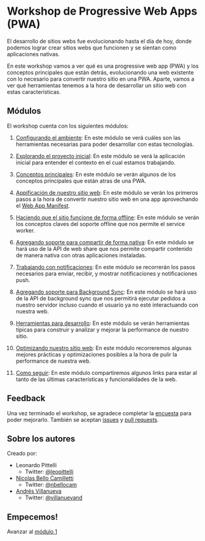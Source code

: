 # Workshop de Progressive Web Apps (PWA)

El desarrollo de sitios webs fue evolucionando hasta el día de hoy, donde podemos lograr crear sitios webs que funcionen y se sientan como aplicaciones nativas. 

En este workshop vamos a ver qué es una progressive web app (PWA) y los conceptos principales que están detrás, evolucionando una web existente con lo necesario para convertir nuestro sitio en una PWA. Aparte, vamos a ver qué herramientas tenemos a la hora de desarrollar un sitio web con estas características.

## Módulos

El workshop cuenta con los siguientes módulos:

1. [Configurando el ambiente](./01-setup): En este módulo se verá cuáles son las herramientas necesarias para poder desarrollar con estas tecnologías.

1. [Explorando el proyecto inicial](./02-proyecto): En este módulo se verá la aplicación inicial para entender el contexto en el cual estamos trabajando.

1. [Conceptos principales](./03-conceptos): En este módulo se verán algunos de los conceptos principales que están atras de una PWA.

1. [Appificación de nuestro sitio web](./04-appification): En este módulo se verán los primeros pasos a la hora de convertir nuestro sitio web en una app aprovechando el [Web App Manifest](https://www.w3.org/TR/appmanifest/).

1. [Haciendo que el sitio funcione de forma offline](./05-offline): En este módulo se verán los conceptos claves del soporte offline que nos permite el service worker. 

1. [Agregando soporte para compartir de forma nativa](./06-share): En este módulo se hará uso de la API de web share que nos permite compartir contenido de manera nativa con otras aplicaciones instaladas.

1. [Trabajando con notificaciones](./07-notifications): En este módulo se recorrerán los pasos necesarios para enviar, recibir, y mostrar notificaciones y notificaciones push.

1. [Agregando soporte para Background Sync](./08-background): En este módulo se hará uso de la API de background sync que nos permitirá ejecutar pedidos a nuestro servidor incluso cuando el usuario ya no esté interactuando con nuestra web.

1. [Herramientas para desarrollo](./09-tooling): En este módulo se verán herramientas típicas para construir y analizar y mejorar la performance de nuestro sitio.

1. [Optimizando nuestro sitio web](./10-optimization): En este módulo recorreremos algunas mejores prácticas y optimizaciones posibles a la hora de pulir la performance de nuestra web.

1. [Como seguir](./11-links): En este módulo compartiremos algunos links para estar al tanto de las últimas características y funcionalidades de la web.


## Feedback

Una vez terminado el workshop, se agradece completar la [encuesta](#TBC) para poder mejorarlo. También se aceptan [issues](https://github.com/PWA-espanol/workshop/issues/new) y [pull requests](https://github.com/PWA-espanol/workshop#fork-destination-box).

## Sobre los autores

Creado por:
- Leonardo Pittelli
    - Twitter: [@leopittelli](https://twitter.com/leopittelli)
- [Nicolas Bello Camilletti](https://nbellocam.me/)
    - Twitter: [@nbellocam](https://twitter.com/nbellocam)
- [Andrés Villanueva](http://www.andresvillanueva.com.ve)
    - Twitter: [@villanuevand](https://twitter.com/villanuevand) 

## Empecemos!
Avanzar al [módulo 1](./01-setup)
